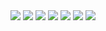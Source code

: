 <img src=https://cdn.shopify.com/s/files/1/0270/2960/2402/files/Sin_titulo-3.svg>
<img src=https://cdn.shopify.com/s/files/1/0270/2960/2402/files/Sin_titulo-3.svg>
<img src=https://cdn.shopify.com/s/files/1/0270/2960/2402/files/Sin_titulo-3.svg>
<img src=https://cdn.shopify.com/s/files/1/0270/2960/2402/files/Sin_titulo-3.svg>
<img src=https://cdn.shopify.com/s/files/1/0270/2960/2402/files/Sin_titulo-3.svg>
<img src=https://cdn.shopify.com/s/files/1/0270/2960/2402/files/Sin_titulo-3.svg>
<img src=https://cdn.shopify.com/s/files/1/0270/2960/2402/files/Sin_titulo-3.svg>
